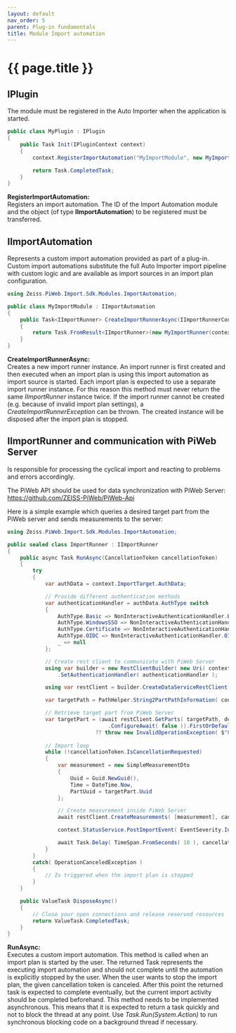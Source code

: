 ```yaml
---
layout: default
nav_order: 5
parent: Plug-in fundamentals
title: Module Import automation
---
```


# {{ page.title }}

<!---
Ziele:
- Hinweise zur weiteren Umsetzung des Modultyps geben (insbesondere Datenabruf und -upload)

Inhalt:
- ImportRunner beschreiben
- Datenabruf
    - Möglichkeiten beispielhaft aufzeigen
    - auf Beispielplug-ins verweisen
- Datenupload
    - auf PiWeb API verweisen
--->

## IPlugin
The module must be registered in the Auto Importer when the application is started.

```c#
public class MyPlugin : IPlugin
{
    public Task Init(IPluginContext context)
    {
        context.RegisterImportAutomation("MyImportModule", new MyImportModule());

        return Task.CompletedTask;
    }
}
```

**RegisterImportAutomation:**\
Registers an import automation. The ID of the Import Automation module and the object (of type **IImportAutomation**) to be registered must be transferred.

## IImportAutomation
Represents a custom import automation provided as part of a plug-in. Custom import automations substitute the full Auto Importer import pipeline with custom logic and are available as import sources in an import plan configuration.

```c#
using Zeiss.PiWeb.Import.Sdk.Modules.ImportAutomation;

public class MyImportModule : IImportAutomation
{
    public Task<IImportRunner> CreateImportRunnerAsync(IImportRunnerContext context)
    {
        return Task.FromResult<IImportRunner>(new MyImportRunner(context));
    }
}
```

**CreateImportRunnerAsync:**\
Creates a new import runner instance. An import runner is first created and then executed when an import plan is using this import automation as import source is started. Each import plan is expected to use a separate import runner instance. For this reason this method must never return the same *IImportRunner* instance twice. If the import runner cannot be created (e.g. because of invalid import plan settings), a *CreateImportRunnerException* can be thrown. The created instance will be disposed after the import plan is stopped.

## IImportRunner and communication with PiWeb Server
Is responsible for processing the cyclical import and reacting to problems and errors accordingly.

The PiWeb API should be used for data synchronization with PiWeb Server:\
https://github.com/ZEISS-PiWeb/PiWeb-Api

Here is a simple example which queries a desired target part from the PiWeb server and sends measurements to the server:
```c#
using Zeiss.PiWeb.Import.Sdk.Modules.ImportAutomation;

public sealed class ImportRunner : IImportRunner
{
    public async Task RunAsync(CancellationToken cancellationToken)
    {
        try
        {
            var authData = context.ImportTarget.AuthData;

            // Provide different authentication methods
            var authenticationHandler = authData.AuthType switch
            {
                AuthType.Basic => NonInteractiveAuthenticationHandler.Basic( authData.Username, authData.Password ),
                AuthType.WindowsSSO => NonInteractiveAuthenticationHandler.WindowsSSO(),
                AuthType.Certificate => NonInteractiveAuthenticationHandler.Certificate( authData.CertificateThumbprint ),
                AuthType.OIDC => NonInteractiveAuthenticationHandler.OIDC( authData.ReadAndUpdateRefreshTokenAsync ),
                _ => null
            };

            // Create rest client to communicate with PiWeb Server
            using var builder = new RestClientBuilder( new Uri( context.ImportTarget.ServiceAddress ) )
                .SetAuthenticationHandler( authenticationHandler );

            using var restClient = builder.CreateDataServiceRestClient();

            var targetPath = PathHelper.String2PartPathInformation( context.PropertyReader.ReadString( "TargetPart", "/" ) );

            // Retrieve target part from PiWeb Server
            var targetPart = (await restClient.GetParts( targetPath, depth: 0, cancellationToken: cancellationToken )
                                .ConfigureAwait( false )).FirstOrDefault()
                            ?? throw new InvalidOperationException( $"Part '{targetPath}' does no exist" );
            
            // Import loop
            while (!cancellationToken.IsCancellationRequested)
            {
                var measurement = new SimpleMeasurementDto
                {
                    Uuid = Guid.NewGuid(),
                    Time = DateTime.Now,
                    PartUuid = targetPart.Uuid
                };

                // Create measurement inside PiWeb Server
                await restClient.CreateMeasurements( [measurement], cancellationToken ).ConfigureAwait( false );

                context.StatusService.PostImportEvent( EventSeverity.Info, "Measurement created in part '{0}'", targetPath.ToString( ) );

                await Task.Delay( TimeSpan.FromSeconds( 10 ), cancellationToken ).ConfigureAwait( false );
            }
        }
        catch( OperationCanceledException )
        {
            // Is triggered when the import plan is stopped
        }
    }

    public ValueTask DisposeAsync()
    {
        // Close your open connections and release reserved resources
        return ValueTask.CompletedTask;
    }
}
```

**RunAsync:**\
Executes a custom import automation. This method is called when an import plan is started by the user. The returned Task represents the executing import automation and should not complete until the automation is explicitly stopped by the user. When the user wants to stop the import plan, the given cancellation token is canceled. After this point the returned task is expected to complete eventually, but the current import activity should be completed beforehand. This method needs to be implemented asynchronous. This means that it is expected to return a task quickly and not to block the thread at any point. Use *Task.Run(System.Action)* to run synchronous blocking code on a background thread if necessary.